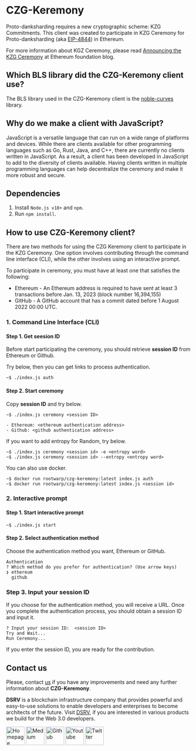 # CZG-Keremony

Proto-danksharding requires a new cryptographic scheme: KZG Commitments.
This client was created to participate in KZG Ceremony for Proto-danksharding (aka [EIP-4844](https://eips.ethereum.org/EIPS/eip-4844)) in Ethereum.

For more information about KGZ Ceremony, please read [Announcing the KZG Ceremony](https://blog.ethereum.org/2023/01/16/announcing-kzg-ceremony) at Ethereum foundation blog.

## Which BLS library did the CZG-Keremony client use?

The BLS library used in the CZG-Keremony client is the [noble-curves](https://github.com/paulmillr/noble-curves) library.


## Why do we make a client with JavaScript?

JavaScript is a versatile language that can run on a wide range of platforms and devices. While there are clients available for other programming languages such as Go, Rust, Java, and C++, there are currently no clients written in JavaScript. As a result, a client has been developed in JavaScript to add to the diversity of clients available. Having clients written in multiple programming languages can help decentralize the ceremony and make it more robust and secure.

## Dependencies

1. Install `Node.js v18+` and `npm`. 
2. Run `npm install`.

## How to use CZG-Keremony client?

There are two methods for using the CZG Keremony client to participate in the KZG Ceremony. One option involves contributing through the command line interface (CLI), while the other involves using an interactive prompt.

To participate in ceremony, you must have at least one that satisfies the following:
- Ethereum - An Ethereum address is required to have sent at least 3 transactions before Jan. 13, 2023 (block number 16,394,155)
- GitHub - A GitHub account that has a commit dated before 1 August 2022 00:00 UTC.

### 1. Command Line Interface (CLI)
#### Step 1. Get  seesion ID
Before start participating the ceremony, you should retrieve **session ID** from Ethereum or Github.

Try below, then you can get links to process authentication.

```
~$ ./index.js auth
```

#### Step 2. Start ceremony

Copy **session ID** and try below.

```
~$ ./index.js ceremony <session ID>

- Ethereum: <ethereum authentication address>
- Github: <github authentication address>
```

If you want to add entropy for Random, try below.

```
~$ ./index.js ceremony <session id> -e <entropy word>
~$ ./index.js ceremony <session id> --entropy <entropy word>
```

You can also use docker.

```
~$ docker run rootwarp/czg-keremony:latest index.js auth
~$ docker run rootwarp/czg-keremony:latest index.js <session id>
```



### 2. Interactive prompt

#### Step 1. Start interactive prompt

```
~$ ./index.js start
```

#### Step 2. Select authentication method

Choose the authentication method you want, Ethereum or GitHub.

```
Authentication
? Which method do you prefer for authentication? (Use arrow keys)
❯ ethereum 
  github 
```

### Step 3. Input your session ID

If you choose for the authentication method, you will receive a URL. Once you complete the authentication process, you should obtain a session ID and input it.

```
? Input your session ID:  <session ID>
Try and Wait...
Run Ceremony...
```

If you enter the session ID, you are ready for the contribution.

## Contact us
Please, contact [us](mailto:validator@dsrvlabs.com) if you have any improvements and need any further information about **CZG-Keremony**.

**DSRV** is a blockchain infrastructure company that provides powerful and easy-to-use solutions to enable developers and enterprises to become architects of the future. Visit [DSRV](https://www.dsrvlabs.com/), if you are interested in various products we build for the Web 3.0 developers.

[<img alt="Homepage" src="https://user-images.githubusercontent.com/63234878/210315637-2d30efdd-5b9e-463e-8731-571916a6e1e3.svg" width="50" height="50" />](https://www.dsrvlabs.com/)
[<img alt="Medium" src="https://user-images.githubusercontent.com/6308023/176984456-f82c5c67-ebf3-455c-8494-c64ebfd66c58.svg" width="50" height="50" />](https://medium.com/dsrv)
[<img alt="Github" src="https://user-images.githubusercontent.com/6308023/176984452-c73aa188-563a-4b93-8ad8-cd7974770275.svg" width="50" height="50" />](https://github.com/dsrvlabs)
[<img alt="Youtube" src="https://user-images.githubusercontent.com/6308023/176984454-52c20db5-6b8f-4c15-a621-dd4a0052e99f.svg" width="50" height="50" />](https://www.youtube.com/channel/UCWhv8Kd430cEMpEYBPtSPjA/featured)
[<img alt="Twitter" src="https://user-images.githubusercontent.com/6308023/176984455-d48b24a9-1eb4-4c38-b728-2f4a0ccff09b.svg" width="50" height="50" />](https://twitter.com/dsrvlabs)
